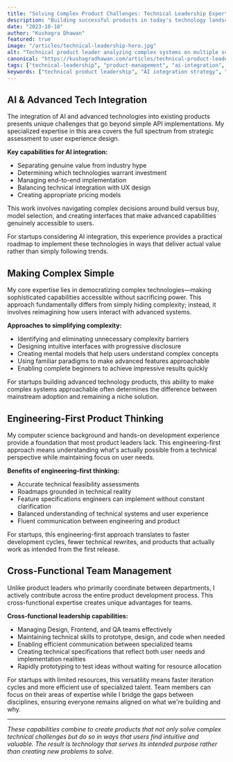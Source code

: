 ```yaml
---
title: "Solving Complex Product Challenges: Technical Leadership Expertise That Drives Growth"
description: "Building successful products in today's technology landscape requires more than just vision—it demands deep expertise in navigating complex technical decisions while keeping user needs at the center. Through years of leading product development across various domains, I've developed specialized approaches to four critical challenges that make or break modern products."
date: "2023-10-18"
author: "Kushagra Dhawan"
featured: true
image: "/articles/technical-leadership-hero.jpg"
alt: "Technical product leader analyzing complex systems on multiple screens"
canonical: "https://kushagradhawan.com/articles/technical-product-leadership"
tags: ["technical-leadership", "product-management", "ai-integration", "ux-design", "engineering", "cross-functional", "startup"]
keywords: ["technical product leadership", "AI integration strategy", "complex UX simplification", "engineering-first product thinking", "cross-functional team management", "product development expertise", "startup product leadership"]
---
```


## AI & Advanced Tech Integration

The integration of AI and advanced technologies into existing products presents unique challenges that go beyond simple API implementations. My specialized expertise in this area covers the full spectrum from strategic assessment to user experience design.

**Key capabilities for AI integration:**

- Separating genuine value from industry hype
- Determining which technologies warrant investment
- Managing end-to-end implementation
- Balancing technical integration with UX design
- Creating appropriate pricing models

This work involves navigating complex decisions around build versus buy, model selection, and creating interfaces that make advanced capabilities genuinely accessible to users.

For startups considering AI integration, this experience provides a practical roadmap to implement these technologies in ways that deliver actual value rather than simply following trends.

## Making Complex Simple

My core expertise lies in democratizing complex technologies—making sophisticated capabilities accessible without sacrificing power. This approach fundamentally differs from simply hiding complexity; instead, it involves reimagining how users interact with advanced systems.

**Approaches to simplifying complexity:**

- Identifying and eliminating unnecessary complexity barriers
- Designing intuitive interfaces with progressive disclosure
- Creating mental models that help users understand complex concepts
- Using familiar paradigms to make advanced features approachable
- Enabling complete beginners to achieve impressive results quickly

For startups building advanced technology products, this ability to make complex systems approachable often determines the difference between mainstream adoption and remaining a niche solution.

## Engineering-First Product Thinking

My computer science background and hands-on development experience provide a foundation that most product leaders lack. This engineering-first approach means understanding what's actually possible from a technical perspective while maintaining focus on user needs.

**Benefits of engineering-first thinking:**

- Accurate technical feasibility assessments
- Roadmaps grounded in technical reality
- Feature specifications engineers can implement without constant clarification
- Balanced understanding of technical systems and user experience
- Fluent communication between engineering and product

For startups, this engineering-first approach translates to faster development cycles, fewer technical rewrites, and products that actually work as intended from the first release.

## Cross-Functional Team Management

Unlike product leaders who primarily coordinate between departments, I actively contribute across the entire product development process. This cross-functional expertise creates unique advantages for teams.

**Cross-functional leadership capabilities:**

- Managing Design, Frontend, and QA teams effectively
- Maintaining technical skills to prototype, design, and code when needed
- Enabling efficient communication between specialized teams
- Creating technical specifications that reflect both user needs and implementation realities
- Rapidly prototyping to test ideas without waiting for resource allocation

For startups with limited resources, this versatility means faster iteration cycles and more efficient use of specialized talent. Team members can focus on their areas of expertise while I bridge the gaps between disciplines, ensuring everyone remains aligned on what we're building and why.

---

_These capabilities combine to create products that not only solve complex technical challenges but do so in ways that users find intuitive and valuable. The result is technology that serves its intended purpose rather than creating new problems to solve._
